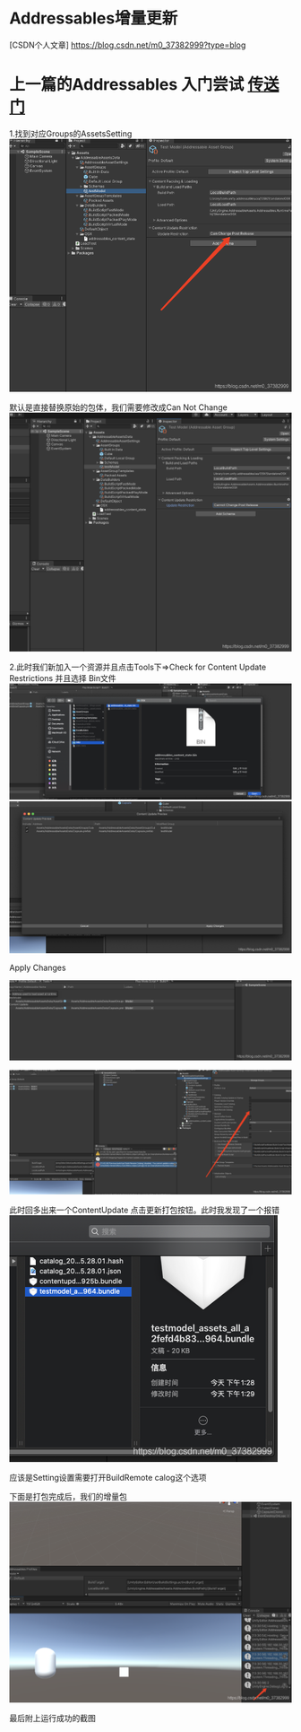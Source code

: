 # Addressables增量更新

[CSDN个人文章] <https://blog.csdn.net/m0_37382999?type=blog>

# 上一篇的Addressables 入门尝试 [传送门](https://blog.csdn.net/m0_37382999/article/details/114361608?spm=1001.2014.3001.5502)

1.找到对应Groups的AssetsSetting 
![在这里插入图片描述](./Image/1.png) 

默认是直接替换原始的包体，我们需要修改成Can Not Change
![在这里插入图片描述](./Image/2.png)

2.此时我们新加入一个资源并且点击Tools下=>Check for Content Update Restrictions
并且选择 Bin文件![在这里插入图片描述](./Image/3.png)
![在这里插入图片描述](./Image/4.png)


Apply Changes

![在这里插入图片描述](./Image/5.png)

![在这里插入图片描述](./Image/6.png)

此时回多出来一个ContentUpdate 点击更新打包按钮。此时我发现了一个报错
![在这里插入图片描述](./Image/7.png)

应该是Setting设置需要打开BuildRemote calog这个选项



下面是打包完成后，我们的增量包![在这里插入图片描述](./Image/8.png)


最后附上运行成功的截图
